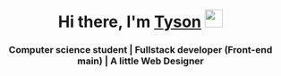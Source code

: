 <h1 align="center">Hi there, I'm <a href="#" target="_blank">Tyson</a> 
<img src="https://github.com/blackcater/blackcater/raw/main/images/Hi.gif" height="32"/></h1>
<h3 align="center">Computer science student | Fullstack developer (Front-end main) | A little Web Designer </h3>
